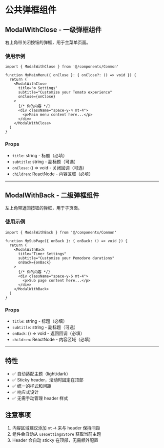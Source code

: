 # 公共弹框组件

## ModalWithClose - 一级弹框组件

右上角带关闭按钮的弹框，用于主菜单页面。

### 使用示例

```tsx
import { ModalWithClose } from '@/components/Common'

function MyMainMenu({ onClose }: { onClose?: () => void }) {
  return (
    <ModalWithClose
      title="⚙️ Settings"
      subtitle="Customize your Tomato experience"
      onClose={onClose}
    >
      {/* 你的内容 */}
      <div className="space-y-4 mt-4">
        <p>Main menu content here...</p>
      </div>
    </ModalWithClose>
  )
}
```

### Props

- `title`: string - 标题（必填）
- `subtitle`: string - 副标题（可选）
- `onClose`: () => void - 关闭回调（可选）
- `children`: ReactNode - 内容区域（必填）

---

## ModalWithBack - 二级弹框组件

左上角带返回按钮的弹框，用于子页面。

### 使用示例

```tsx
import { ModalWithBack } from '@/components/Common'

function MySubPage({ onBack }: { onBack: () => void }) {
  return (
    <ModalWithBack
      title="Timer Settings"
      subtitle="Customize your Pomodoro durations"
      onBack={onBack}
    >
      {/* 你的内容 */}
      <div className="space-y-6 mt-4">
        <p>Sub page content here...</p>
      </div>
    </ModalWithBack>
  )
}
```

### Props

- `title`: string - 标题（必填）
- `subtitle`: string - 副标题（可选）
- `onBack`: () => void - 返回回调（必填）
- `children`: ReactNode - 内容区域（必填）

---

## 特性

- ✅ 自动适配主题（light/dark）
- ✅ Sticky header，滚动时固定在顶部
- ✅ 统一的样式和间距
- ✅ 响应式设计
- ✅ 无需手动管理 header 样式

## 注意事项

1. 内容区域建议添加 `mt-4` 来与 header 保持间距
2. 组件会自动从 `useSettingsStore` 获取当前主题
3. Header 会自动 sticky 在顶部，无需额外配置
